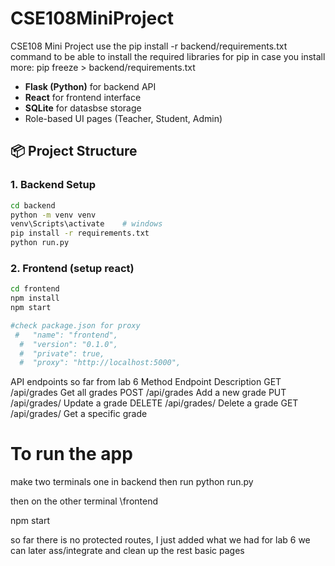 # CSE108MiniProject
CSE108 Mini Project 
use the pip install -r backend/requirements.txt command to be able to install the required libraries for pip
in case you install more: pip freeze > backend/requirements.txt


-  **Flask (Python)** for backend API
-  **React** for frontend interface
-  **SQLite** for datasbse storage
-   Role-based UI pages (Teacher, Student, Admin)

## 📦 Project Structure


### 1. Backend Setup

```bash
cd backend
python -m venv venv
venv\Scripts\activate    # windows
pip install -r requirements.txt
python run.py

```
### 2. Frontend (setup react)

```bash 
cd frontend
npm install
npm start

#check package.json for proxy
 #   "name": "frontend",
  #  "version": "0.1.0",
  #  "private": true,
  #  "proxy": "http://localhost:5000",
```

API endpoints
so far from lab 6
Method	 Endpoint	            Description
GET	     /api/grades	        Get all grades
POST	 /api/grades	        Add a new grade
PUT    	 /api/grades/<name>	    Update a grade
DELETE	 /api/grades/<name>	    Delete a grade
GET	     /api/grades/<name>	    Get a specific grade

# To run the app
make two terminals
one in backend 
then run
python run.py

then on the other terminal
\frontend

npm start

so far there is no protected routes, I just added what we had for lab 6 we can later ass/integrate and clean up the rest
basic pages